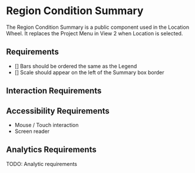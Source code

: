 # Region Condition Summary

The Region Condition Summary is a public component used in the Location Wheel. It replaces the
Project Menu in View 2 when Location is selected. 

## Requirements

* [] Bars should be ordered the same as the Legend
* [] Scale should appear on the left of the Summary box border

## Interaction Requirements


## Accessibility Requirements

- Mouse / Touch interaction
- Screen reader

## Analytics Requirements

TODO: Analytic requirements
